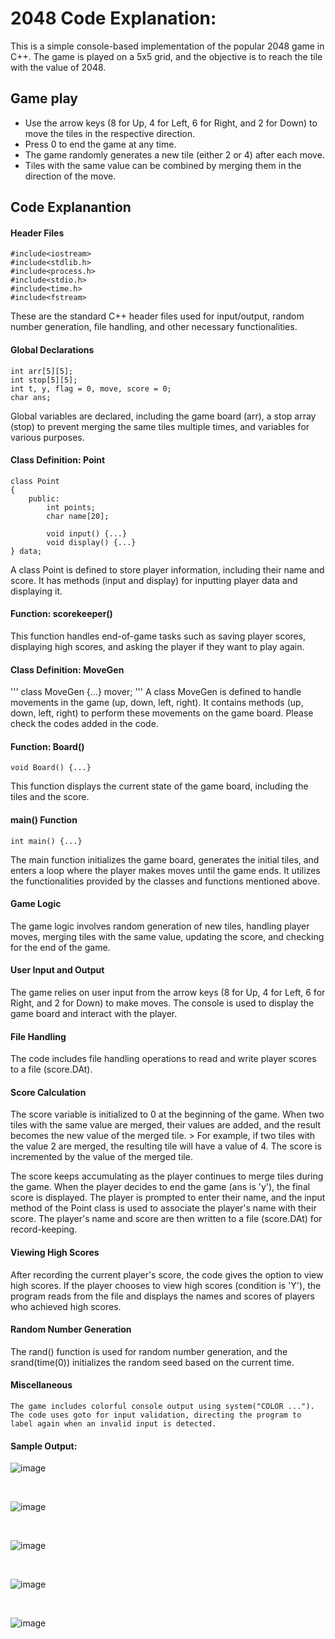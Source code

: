 # 2048 Code Explanation:

This is a simple console-based implementation of the popular 2048 game in C++. The game is played on a 5x5 grid, and the objective is to reach the tile with the value of 2048. <br>

## Game play

- Use the arrow keys (8 for Up, 4 for Left, 6 for Right, and 2 for Down) to move the tiles in the respective direction.
- Press 0 to end the game at any time.
- The game randomly generates a new tile (either 2 or 4) after each move.
- Tiles with the same value can be combined by merging them in the direction of the move.

## Code Explanantion

#### Header Files
```
#include<iostream>
#include<stdlib.h>
#include<process.h>
#include<stdio.h>
#include<time.h>
#include<fstream>
```
These are the standard C++ header files used for input/output, random number generation, file handling, and other necessary functionalities.

#### Global Declarations
```
int arr[5][5]; 
int stop[5][5];
int t, y, flag = 0, move, score = 0;
char ans;
```
Global variables are declared, including the game board (arr), a stop array (stop) to prevent merging the same tiles multiple times, and variables for various purposes.

#### Class Definition: Point
```
class Point
{
    public:
        int points;
        char name[20];
        
        void input() {...}
        void display() {...}
} data;
```
A class Point is defined to store player information, including their name and score. It has methods (input and display) for inputting player data and displaying it.

#### Function: scorekeeper()

This function handles end-of-game tasks such as saving player scores, displaying high scores, and asking the player if they want to play again.

#### Class Definition: MoveGen
'''
class MoveGen {...} mover;
'''
A class MoveGen is defined to handle movements in the game (up, down, left, right). It contains methods (up, down, left, right) to perform these movements on the game board. Please check the codes added in the code.

#### Function: Board()
```
void Board() {...}
```
This function displays the current state of the game board, including the tiles and the score.

#### main() Function
```
int main() {...}
```
The main function initializes the game board, generates the initial tiles, and enters a loop where the player makes moves until the game ends. It utilizes the functionalities provided by the classes and functions mentioned above.

#### Game Logic

The game logic involves random generation of new tiles, handling player moves, merging tiles with the same value, updating the score, and checking for the end of the game.

#### User Input and Output

The game relies on user input from the arrow keys (8 for Up, 4 for Left, 6 for Right, and 2 for Down) to make moves. The console is used to display the game board and interact with the player.

#### File Handling

The code includes file handling operations to read and write player scores to a file (score.DAt).

#### Score Calculation

<p> The score variable is initialized to 0 at the beginning of the game. When two tiles with the same value are merged, their values are added, and the result becomes the new value of the merged tile. 
    > For example, if two tiles with the value 2 are merged, the resulting tile will have a value of 4. 
The score is incremented by the value of the merged tile. <br>

The score keeps accumulating as the player continues to merge tiles during the game. When the player decides to end the game (ans is 'y'), the final score is displayed. The player is prompted to enter their name, and the input method of the Point class is used to associate the player's name with their score. The player's name and score are then written to a file (score.DAt) for record-keeping. </p>

#### Viewing High Scores

After recording the current player's score, the code gives the option to view high scores. If the player chooses to view high scores (condition is 'Y'), the program reads from the file and displays the names and scores of players who achieved high scores.

#### Random Number Generation

The rand() function is used for random number generation, and the srand(time(0)) initializes the random seed based on the current time.

#### Miscellaneous

    The game includes colorful console output using system("COLOR ...").
    The code uses goto for input validation, directing the program to label again when an invalid input is detected.

#### Sample Output:

![image](https://github.com/arun-venkat-23/2048_game_code/assets/137104589/ace8701f-0d0e-4f62-8b26-a89c177da66f)

<br>

![image](https://github.com/arun-venkat-23/2048_game_code/assets/137104589/e85e34f8-ebec-4c01-90d5-330a6f17a536)

<br>

![image](https://github.com/arun-venkat-23/2048_game_code/assets/137104589/8cbbd0ec-6229-4e5d-9032-1dd3fc15ecdd)

<br>

![image](https://github.com/arun-venkat-23/2048_game_code/assets/137104589/41dbeb94-9673-48a3-a71a-dd6a43c20daa)

<br>

![image](https://github.com/arun-venkat-23/2048_game_code/assets/137104589/4cf551e9-040f-49af-ae83-ea3f7953c0fe)
